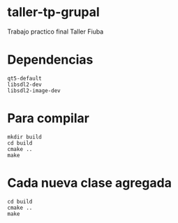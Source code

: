 # taller-tp-grupal
Trabajo practico final Taller Fiuba

# Dependencias
    qt5-default
    libsdl2-dev
    libsdl2-image-dev

# Para compilar
    mkdir build
    cd build 
    cmake ..
    make

# Cada nueva clase agregada
    cd build
    cmake ..
    make